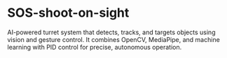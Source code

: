 # SOS-shoot-on-sight
AI-powered turret system that detects, tracks, and targets objects using vision and gesture control. It combines OpenCV, MediaPipe, and machine learning with PID control for precise, autonomous operation.
